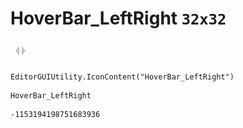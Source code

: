 # HoverBar_LeftRight `32x32`
<img src="/img/HoverBar_LeftRight.png" width=32 height=32>

``` CSharp
EditorGUIUtility.IconContent("HoverBar_LeftRight")
```
```
HoverBar_LeftRight
```
```
-1153194198751683936
```
